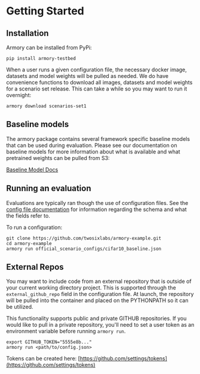 # Getting Started

## Installation
Armory can be installed from PyPi:
```
pip install armory-testbed
```

When a user runs a given configuration file, the necessary docker image, datasets and 
model weights will be pulled as needed. We do have convenience functions to download 
all images, datasets and model weights for a scenario set release. This can take a 
while so you may want to run it overnight:
```
armory download scenarios-set1
```  

## Baseline models
The armory package contains several framework specific baseline models that can be used
during evaluation. Please see our documentation on baseline models for more information 
about what is available and what pretrained weights can be pulled from S3:

[Baseline Model Docs](baseline_models.md)

## Running an evaluation
Evaluations are typically ran though the use of configuration files. See the 
[config file documentation](configuration_files.md) for information regarding the 
schema and what the fields refer to.

To run a configuration:
```
git clone https://github.com/twosixlabs/armory-example.git
cd armory-example
armory run official_scenario_configs/cifar10_baseline.json
```

## External Repos
You may want to include code from an external repository that is outside of your 
current working directory project. This is supported through the `external_github_repo`
field in the configuration file. At launch, the repository will be pulled into the 
container and placed on the PYTHONPATH so it can be utilized.

This functionality supports public and private GITHUB repositories. If you would like 
to pull in a private repository, you'll need to set a user token as an environment 
variable before running `armory run`.

```
export GITHUB_TOKEN="5555e8b..."
armory run <path/to/config.json>
```

Tokens can be created here: [https://github.com/settings/tokens](https://github.com/settings/tokens)
